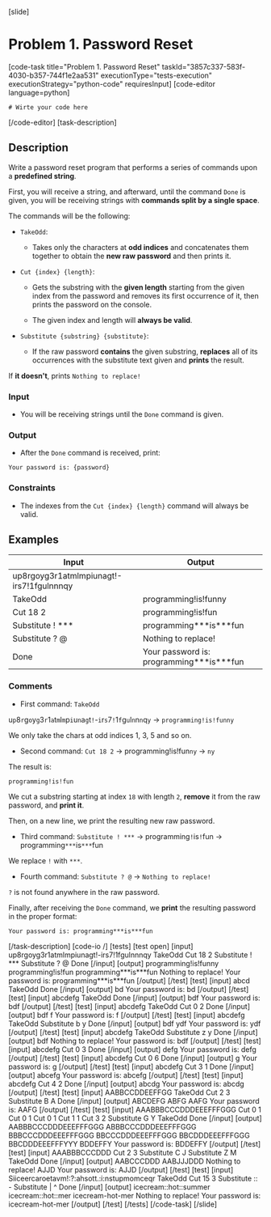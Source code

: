 [slide]
# Problem 1. Password Reset
[code-task title="Problem 1. Password Reset" taskId="3857c337-583f-4030-b357-744f1e2aa531" executionType="tests-execution" executionStrategy="python-code" requiresInput]
[code-editor language=python]
```
# Wirte your code here
```
[/code-editor]
[task-description]
## Description

Write a password reset program that performs a series of commands upon a **predefined string**.

First, you will receive a string, and afterward, until the command `Done` is given, you will be receiving strings with **commands split by a single space**.

The commands will be the following:

- `TakeOdd`:

   - Takes only the characters at **odd indices** and concatenates them together to obtain the **new raw password** and then prints it.

- `Cut {index} {length}`:

   - Gets the substring with the **given length** starting from the given index from the password and removes its first occurrence of it, then prints the password on the console.

   - The given index and length will **always be valid**.

- `Substitute {substring} {substitute}`:

   - If the raw password **contains** the given substring, **replaces** all of its occurrences with the substitute text given and **prints** the result.

If **it doesn't**, prints `Nothing to replace!`

### Input

- You will be receiving strings until the `Done` command is given.

### Output

- After the `Done` command is received, print:

`Your password is: {password}`

### Constraints

- The indexes from the `Cut {index} {length}` command will always be valid.


## Examples

| **Input** | **Output** |
| --- | --- |
| up8rgoyg3r1atmlmpiunagt\!\-irs7\!1fgulnnnqy |  |
| TakeOdd | programming\!is\!funny |
| Cut 18 2  |  programming\!is\!fun |
| Substitute ! \*\*\*  | programming\*\*\*is\*\*\*fun |
| Substitute ? \@ | Nothing to replace\! |
| Done  | Your password is: programming\*\*\*is\*\*\*fun |


### Comments

- First command: `TakeOdd`

u`p`8`r`g`o`y`g`3`r`1`a`t`m`l`m`p`i`u`n`a`g`t`!`-`i`r`s`7`!`1`f`g`u`l`n`n`n`q`y` \-\>  `programming!is!funny`

We only take the chars at odd indices 1, 3, 5 and so on.

- Second command: `Cut 18 2` -\> programming!is!fun`ny` -\> `ny`

The result is:

`programming!is!fun`

We cut a substring starting at index `18` with length `2`, **remove** it from the raw password, and **print it**.

Then, on a new line, we print the resulting new raw password.

- Third command: `Substitute ! ***` -\>  programming`!`is`!`fun \-\> programming`***`is`***`fun

We replace `!` with `***`.

- Fourth command: `Substitute ? @` -\> `Nothing to replace!`

`?` is not found anywhere in the raw password.

Finally, after receiving the `Done` command, we **print** the resulting password in the proper format:

`Your password is: programming***is***fun`

[/task-description]
[code-io /]
[tests]
[test open]
[input]
up8rgoyg3r1atmlmpiunagt\!\-irs7\!1fgulnnnqy
TakeOdd
Cut 18 2
Substitute ! \*\*\*
Substitute ? \@
Done
[/input]
[output]
programming\!is\!funny
programming\!is\!fun
programming\*\*\*is\*\*\*fun
Nothing to replace\!
Your password is: programming\*\*\*is\*\*\*fun
[/output]
[/test]
[test]
[input]
abcd
TakeOdd
Done
[/input]
[output]
bd
Your password is: bd
[/output]
[/test]
[test]
[input]
abcdefg
TakeOdd
Done
[/input]
[output]
bdf
Your password is: bdf
[/output]
[/test]
[test]
[input]
abcdefg
TakeOdd
Cut 0 2
Done
[/input]
[output]
bdf
f
Your password is: f
[/output]
[/test]
[test]
[input]
abcdefg
TakeOdd
Substitute b y
Done
[/input]
[output]
bdf
ydf
Your password is: ydf
[/output]
[/test]
[test]
[input]
abcdefg
TakeOdd
Substitute z y
Done
[/input]
[output]
bdf
Nothing to replace!
Your password is: bdf
[/output]
[/test]
[test]
[input]
abcdefg
Cut 0 3
Done
[/input]
[output]
defg
Your password is: defg
[/output]
[/test]
[test]
[input]
abcdefg
Cut 0 6
Done
[/input]
[output]
g
Your password is: g
[/output]
[/test]
[test]
[input]
abcdefg
Cut 3 1
Done
[/input]
[output]
abcefg
Your password is: abcefg
[/output]
[/test]
[test]
[input]
abcdefg
Cut 4 2
Done
[/input]
[output]
abcdg
Your password is: abcdg
[/output]
[/test]
[test]
[input]
AABBCCDDEEFFGG
TakeOdd
Cut 2 3
Substitute B A
Done
[/input]
[output]
ABCDEFG
ABFG
AAFG
Your password is: AAFG
[/output]
[/test]
[test]
[input]
AAABBBCCCDDDEEEFFFGGG
Cut 0 1
Cut 0 1
Cut 0 1
Cut 1 1
Cut 3 2
Substitute G Y
TakeOdd
Done
[/input]
[output]
AABBBCCCDDDEEEFFFGGG
ABBBCCCDDDEEEFFFGGG
BBBCCCDDDEEEFFFGGG
BBCCCDDDEEEFFFGGG
BBCDDDEEEFFFGGG
BBCDDDEEEFFFYYY
BDDEFFY
Your password is: BDDEFFY
[/output]
[/test]
[test]
[input]
AAABBBCCCDDD
Cut 2 3
Substitute C J
Substitute Z M
TakeOdd
Done
[/input]
[output]
AABCCCDDD
AABJJJDDD
Nothing to replace!
AJJD
Your password is: AJJD
[/output]
[/test]
[test]
[input]
Siiceercaroetavm!\:\?\:ahsott\.\:i\:nstupmomceqr
TakeOdd
Cut 15 3
Substitute \:\: \-
Substitute \| \^
Done
[/input]
[output]
icecream\:\:hot\:\:summer
icecream\:\:hot\:\:mer
icecream\-hot\-mer
Nothing to replace!
Your password is\: icecream\-hot\-mer
[/output]
[/test]
[/tests]
[/code-task]
[/slide]